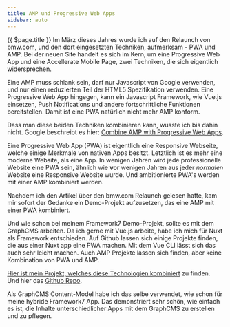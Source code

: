 ```yaml
---
title: AMP und Progressive Web Apps
sidebar: auto
---
```

{{ $page.title }}
Im März dieses Jahres wurde ich auf den Relaunch von bmw.com, und den dort eingesetzten Techniken, aufmerksam - PWA und AMP. Bei der neuen Site handelt es sich im Kern, um eine Progressive Web App und eine Accellerate Mobile Page, zwei Techniken, die sich eigentlich widersprechen.

Eine AMP muss schlank sein, darf nur Javascript von Google verwenden, und nur einen reduzierten Teil der HTML5 Spezifikation verwenden. Eine Progressive Web App hingegen, kann ein Javascript Framework, wie Vue.js einsetzen, Push Notifications und andere fortschrittliche Funktionen bereitstellen. Damit ist eine PWA natürlich nicht mehr AMP konform.

Dass man diese beiden Techniken kombinieren kann, wusste ich bis dahin nicht. Google beschreibt es hier: [Combine AMP with Progressive Web Apps](https://www.ampproject.org/docs/integration/pwa-amp).

Eine Progressive Web App (PWA) ist eigentlich eine Responsive Webseite, welche einige Merkmale von nativen Apps besitzt. Letztlich ist es mehr eine moderne Website, als eine App. In wenigen Jahren wird jede professionelle Website eine PWA sein, ähnlich wie **vor** wenigen Jahren aus jeder *normalen* Website eine Responsive Website wurde. Und ambitionierte PWA's werden mit einer AMP kombiniert werden.

Nachdem ich den Artikel über den bmw.com Relaunch gelesen hatte, kam mir sofort der Gedanke ein Demo-Projekt aufzusetzen, das eine AMP mit einer PWA kombiniert.

Und wie schon bei meinem Framework7 Demo-Projekt, sollte es mit dem GraphCMS arbeiten. Da ich gerne mit Vue.js arbeite, habe ich mich für Nuxt als Framework entschieden. Auf Github lassen sich einige Projekte finden, die aus einer Nuxt app eine PWA machen. Mit dem Vue CLI lässt sich das auch sehr leicht machen. Auch AMP Projekte lassen sich finden, aber keine Kombination von PWA und AMP.

[Hier ist mein Projekt, welches diese Technologien kombiniert](https://nuxt-amp.netlify.com) zu finden.  
Und hier das [Github Repo](https://github.com/capriosa/nuxt-amp).

Als GraphCMS Content-Model habe ich das selbe verwendet, wie schon für meine hybride Framework7 App. Das demonstriert sehr schön, wie einfach es ist, die Inhalte unterschiedlicher Apps mit dem GraphCMS zu erstellen und zu pflegen.
